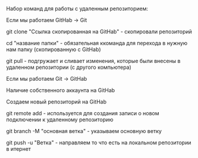 Набор команд для работы с удаленным репозиторием:

Если мы работаем GitHab -> Git

git clone "Ссылка скопированная на GitHab" - скопировали репозиторий

cd "название папки" - обязательная ккоманда для перехода в нужную нам папку (скопированную с GitHab)

git pull - подгружает и сливает изменения, которые были внесены в удаленном репозитории (с другого компьютера)

Если мы работаем Git -> GitHab

Наличие собственного аккаунта на GitHab

Создаем новый репозиторий на GitHab

git remote add - используется для создания записи о новом подключении к удаленному репозиторию

git branch -M "основная ветка" - указываем основную ветку

git push -u "Ветка" - направляем то что есть на локальном репозитории в итернет